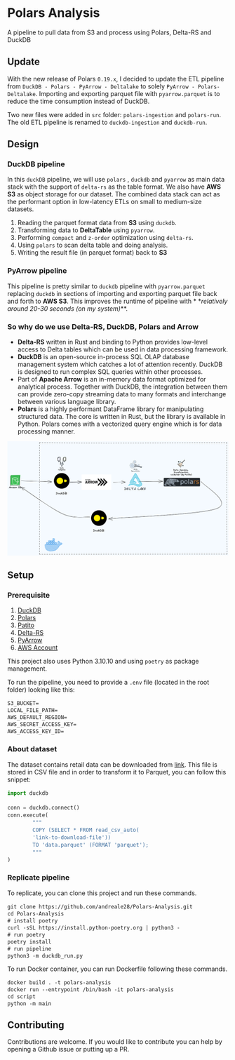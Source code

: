 # Polars Analysis

A pipeline to pull data from S3 and process using Polars, Delta-RS and DuckDB

## Update

With the new release of Polars `0.19.x`, I decided to update the ETL pipeline
from `DuckDB - Polars - PyArrow - Deltalake` to solely
`PyArrow - Polars- Deltalake`. Importing and exporting parquet file with `pyarrow.parquet` is to reduce the time
consumption instead of DuckDB.

Two new files were added in `src` folder: `polars-ingestion` and `polars-run`. The old ETL pipeline is renamed
to `duckdb-ingestion` and `duckdb-run`.

## Design

### DuckDB pipeline

In this `duckDB` pipeline, we will use `polars` , `duckdb` and `pyarrow` as main data stack
with the support of `delta-rs` as the table format. We also have **AWS S3** as object storage for our dataset.
The combined data stack can act as the performant option in low-latency ETLs on small to medium-size datasets.

1. Reading the parquet format data from **S3** using `duckdb`.
2. Transforming data to **DeltaTable** using `pyarrow`.
3. Performing `compact` and `z-order` optimization using `delta-rs`.
4. Using `polars` to scan delta table and doing analysis.
5. Writing the result file (in parquet format) back to **S3**

### PyArrow pipeline

This pipeline is pretty similar to `duckdb` pipeline with `pyarrow.parquet` replacing `duckdb` in sections of importing
and exporting parquet file back and forth to **AWS S3**. This improves the runtime of pipeline with *
*_relatively around 20-30 seconds (on my system)_**.

### So why do we use **Delta-RS**, **DuckDB**, **Polars** and **Arrow**

- **Delta-RS** written in Rust and binding to Python provides low-level access to Delta tables which can be used in data
  processing framework.
- **DuckDB** is an open-source in-process SQL OLAP database management system which catches a lot of attention recently.
  DuckDB is designed to run complex SQL queries within other processes.
- Part of **Apache Arrow** is an in-memory data format optimized for analytical process. Together with DuckDB, the
  integration between them can provide zero-copy streaming data to many formats and interchange between various language
  library.
- **Polars** is a highly performant DataFrame library for manipulating structured data. The core is written in Rust, but
  the library is available in Python. Polars comes with a vectorized query engine which is for data processing manner.

![Data pipeline design](image/Untitled-2023-07-25-1450.png)
## Setup

### Prerequisite

1. [DuckDB](https://duckdb.org/)
2. [Polars](https://www.pola.rs/)
3. [Patito](https://github.com/kolonialno/patito)
3. [Delta-RS](https://github.com/delta-io/delta-rs)
4. [PyArrow](https://arrow.apache.org/docs/index.html)
5. [AWS Account](https://aws.amazon.com/)

This project also uses Python 3.10.10 and using `poetry` as package management.

To run the pipeline, you need to provide a `.env` file (located in the root folder) looking like this:

```
S3_BUCKET=
LOCAL_FILE_PATH=
AWS_DEFAULT_REGION=
AWS_SECRET_ACCESS_KEY=
AWS_ACCESS_KEY_ID=
```

### About dataset

The dataset contains retail data can be downloaded
from [link](https://drive.google.com/file/d/1v9X-GlSDtL1mFFTQadGr0QuBxnmh-wLp/view?usp=drive_link). This file is stored
in
CSV file and in order to transform it to Parquet, you can follow this snippet:

```python
import duckdb

conn = duckdb.connect()
conn.execute(
		"""
        COPY (SELECT * FROM read_csv_auto(
        'link-to-download-file'))
        TO 'data.parquet' (FORMAT 'parquet');
        """
)
```

### Replicate pipeline

To replicate, you can clone this project and run these commands.

```shell
git clone https://github.com/andreale28/Polars-Analysis.git
cd Polars-Analysis
# install poetry
curl -sSL https://install.python-poetry.org | python3 -
# run poetry
poetry install
# run pipeline
python3 -m duckdb_run.py
```

To run Docker container, you can run Dockerfile following these commands.

```shell
docker build . -t polars-analysis
docker run --entrypoint /bin/bash -it polars-analysis
cd script
python -m main
```

## Contributing

Contributions are welcome. If you would like to contribute you can help by opening a Github issue or putting up a PR.
